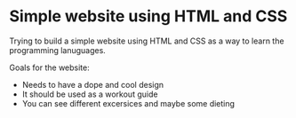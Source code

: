 # Simple website using HTML and CSS
Trying to build a simple website using HTML and CSS as a way to learn the programming lanuguages.

Goals for the website:
- Needs to have a dope and cool design
- It should be used as a workout guide
- You can see different excersices and maybe some dieting
